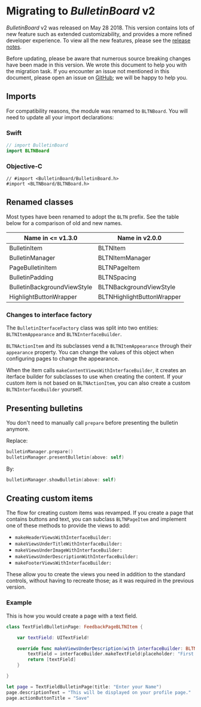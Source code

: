 # Migrating to _BulletinBoard_ v2

_BulletinBoard_ v2 was released on May 28 2018. This version contains lots of new feature such as extended customizability, and provides a more refined developer experience. To view all the new features, please see the [release notes](https://github.com/alexaubry/BulletinBoard/releases/tag/2.0.0).

Before updating, please be aware that numerous source breaking changes have been made in this version. We wrote this document to help you with the migration task. If you encounter an issue not mentioned in this document, please open an issue on [GitHub](https://github.com/alexaubry/BulletinBoard/issues); we will be happy to help you.

## Imports

For compatibility reasons, the module was renamed to `BLTNBoard`. You will need to update all your import declarations:

### Swift

~~~swift
// import BulletinBoard
import BLTNBoard
~~~

### Objective-C

~~~objc
// #import <BulletinBoard/BulletinBoard.h>
#import <BLTNBoard/BLTNBoard.h>
~~~

## Renamed classes

Most types have been renamed to adopt the `BLTN` prefix. See the table below for a comparison of old and new names.

| Name in <= v1.3.0 | Name in v2.0.0 |
|----------------------|-------------------|
| BulletinItem | BLTNItem |
| BulletinManager | BLTNItemManager |
| PageBulletinItem | BLTNPageItem |
| BulletinPadding | BLTNSpacing |
| BulletinBackgroundViewStyle | BLTNBackgroundViewStyle |
| HighlightButtonWrapper | BLTNHighlightButtonWrapper |

### Changes to interface factory

The `BulletinIterfaceFactory` class was split into two entities: `BLTNItemAppearance` and `BLTNInterfaceBuilder`.

`BLTNActionItem` and its subclasses vend a `BLTNItemAppearance` through their `appearance` property. You can change the values of this object when configuring pages to change the appearance.

When the item calls `makeContentViewsWithInterfaceBuilder`, it creates an iterface builder for subclasses to use when creating the content. If your custom item is not based on `BLTNActionItem`, you can also create a custom `BLTNInterfaceBuilder` yourself.

## Presenting bulletins

You don't need to manually call `prepare` before presenting the bulletin anymore.

Replace:

~~~swift
bulletinManager.prepare()
bulletinManager.presentBulletin(above: self)    
~~~

By:

~~~swift
bulletinManager.showBulletin(above: self)
~~~

## Creating custom items

The flow for creating custom items was revamped. If you create a page that contains buttons and text, you can subclass `BLTNPageItem` and implement one of these methods to provide the views to add:

- `makeHeaderViewsWithInterfaceBuilder:`
- `makeViewsUnderTitleWithInterfaceBuilder:`
- `makeViewsUnderImageWithInterfaceBuilder:`
- `makeViewsUnderDescriptionWithInterfaceBuilder:`
- `makeFooterViewsWithInterfaceBuilder:`

These allow you to create the views you need in addition to the standard controls, without having to recreate those; as it was required in the previous version.

### Example

This is how you would create a page with a text field.

~~~swift
class TextFieldBulletinPage: FeedbackPageBLTNItem {

    var textField: UITextField!

    override func makeViewsUnderDescription(with interfaceBuilder: BLTNInterfaceBuilder) -> [UIView]? {
        textField = interfaceBuilder.makeTextField(placeholder: "First and Last Name", returnKey: .done, delegate: self)
        return [textField]
    }

}

let page = TextFieldBulletinPage(title: "Enter your Name")
page.descriptionText = "This will be displayed on your profile page."
page.actionButtonTitle = "Save"
~~~
